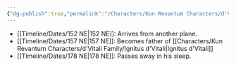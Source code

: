```yaml
---
{"dg-publish":true,"permalink":"/Characters/Kun Revantum Characters/d'Vitali Family/Celestin d'Vitali/"}
---
```


- [[Timeline/Dates/152 NE\|152 NE]]: Arrives from another plane.
- [[Timeline/Dates/157 NE\|157 NE]]: Becomes father of [[Characters/Kun Revantum Characters/d'Vitali Family/Ignitus d'Vitali\|Ignitus d'Vitali]]
- [[Timeline/Dates/178 NE\|178 NE]]: Passes away in his sleep.